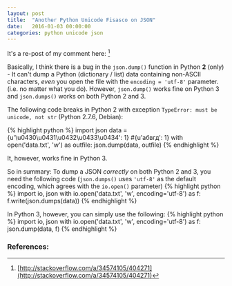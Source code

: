 ```yaml
---
layout: post
title:  "Another Python Unicode Fisasco on JSON"
date:   2016-01-03 00:00:00
categories: python unicode json
---
```


It's a re-post of my comment here: [^1]

Basically, I think there is a bug in the `json.dump()` function in Python **2** (only) - It can't dump a Python (dictionary / list) data containing non-ASCII characters, *even* you open the file with the `encoding = 'utf-8'` parameter. (i.e. no matter what you do). However, `json.dump()` works fine on Python 3 and `json.dumps()` works on both Python 2 and 3.

The following code breaks in Python 2 with exception `TypeError: must be unicode, not str` (Python 2.7.6, Debian):

{% highlight python %}
import json
data = {u'\u0430\u0431\u0432\u0433\u0434': 1} #{u'абвгд': 1}
with open('data.txt', 'w') as outfile:
    json.dump(data, outfile)
{% endhighlight %}

It, however, works fine in Python 3.

So in summary: To dump a JSON *correctly* on both Python 2 and 3, you need the following code (`json.dumps()` uses `'utf-8'` as the default encoding, which agrees with the `io.open()` parameter) 
{% highlight python %}
import io, json
with io.open('data.txt', 'w', encoding='utf-8') as f:
    f.write(json.dumps(data))
{% endhighlight %}

In Python 3, however, you can simply use the following:
{% highlight python %}
import io, json
with io.open('data.txt', 'w', encoding='utf-8') as f:
    json.dump(data, f)
{% endhighlight %}

### References:

[^1]: [http://stackoverflow.com/a/34574105/404271](http://stackoverflow.com/a/34574105/404271)